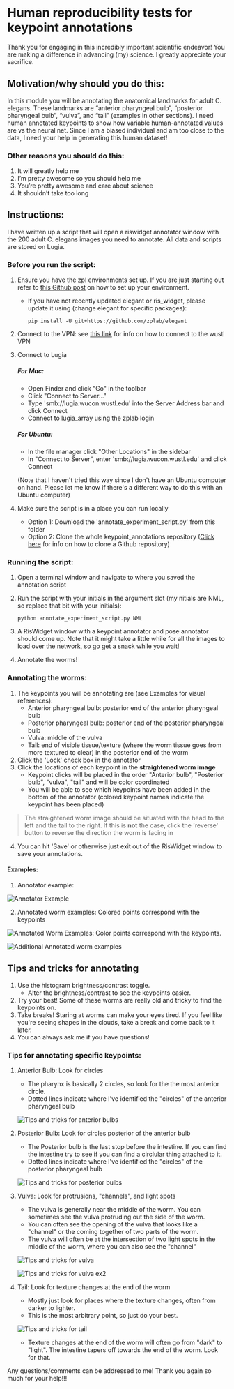 # Human reproducibility tests for keypoint annotations

Thank you for engaging in this incredibly important scientific endeavor! You are making a difference in advancing (my) science. I greatly appreciate your sacrifice.

## Motivation/why should you do this:

In this module you will be annotating the anatomical landmarks for adult C. elegans. These landmarks are “anterior pharyngeal bulb”, “posterior pharyngeal bulb”, “vulva”, and “tail” (examples in other sections). I need human annotated keypoints to show how variable human-annotated values are vs the neural net. Since I am a biased individual and am too close to the data, I need your help in generating this human dataset! 

###  Other reasons you should do this:
  1.	It will greatly help me
  2.	I’m pretty awesome so you should help me
  3.	You’re pretty awesome and care about science
  4.	It shouldn’t take too long

## Instructions:
I have written up a script that will open a riswidget annotator window with the 200 adult C. elegans images you need to annotate. All data and scripts are stored on Lugia.

###  Before you run the script:
1.	Ensure you have the zpl environments set up. If you are just starting out refer to [this Github post](https://github.com/zplab/protocols/blob/master/computer%20protocols/zplab%20Python%20Environment.md) on how to set up your environment.
    * If you have not recently updated elegant or ris_widget, please update it using (change elegant for specific packages): 
    
       ```pip install -U git+https://github.com/zplab/elegant```
2.	Connect to the VPN: see [this link](https://it.wustl.edu/items/connect/) for info on how to connect to the wustl VPN
3.  Connect to Lugia
    ##### For Mac:
    * Open Finder and click "Go" in the toolbar
    * Click "Connect to Server..."
    * Type 'smb://lugia.wucon.wustl.edu' into the Server Address bar and click Connect
    * Connect to lugia_array using the zplab login
    ##### For Ubuntu:
    * In the file manager click "Other Locations" in the sidebar
    * In "Connect to Server", enter 'smb://lugia.wucon.wustl.edu' and click Connect
    
    (Note that I haven't tried this way since I don't have an Ubuntu computer on hand. Please let me know if there's a different way to do this with an Ubuntu computer)
4.  Make sure the script is in a place you can run locally
    * Option 1: Download the 'annotate_experiment_script.py' from this folder
    * Option 2: Clone the whole keypoint_annotations repository ([Click here](https://docs.github.com/en/enterprise/2.13/user/articles/cloning-a-repository) for info on how to clone a Github repository)
    
### Running the script:
1.  Open a terminal window and navigate to where you saved the annotation script
2.  Run the script with your initials in the argument slot (my nitials are NML, so replace that bit with your initials):
    
    ```python annotate_experiment_script.py NML```
3.  A RisWidget window with a keypoint annotator and pose annotator should come up. Note that it might take a little while for all the images to load over the network, so go get a snack while you wait!
4.  Annotate the worms!
### Annotating the worms:
1.  The keypoints you will be annotating are (see Examples for visual references):
    * Anterior pharyngeal bulb: posterior end of the anterior pharyngeal bulb 
    * Posterior pharyngeal bulb: posterior end of the posterior pharyngeal bulb
    * Vulva: middle of the vulva 
    * Tail: end of visible tissue/texture (where the worm tissue goes from more textured to clear) in the posterior end of the worm
2.  Click the 'Lock' check box in the annotator
3.  Click the locations of each keypoint in the **straightened worm image**
    * Keypoint clicks will be placed in the order "Anterior bulb", "Posterior bulb", "vulva", "tail" and will be color coordinated
    * You will be able to see which keypoints have been added in the bottom of the annotator (colored keypoint names indicate the keypoint has been placed)

> The straightened worm image should be situated with the head to the left and the tail to the right. If this is **not** the case, click the 'reverse' button to reverse the direction the worm is facing in

4. You can hit 'Save' or otherwise just exit out of the RisWidget window to save your annotations. 
    
#### Examples:
1.  Annotator example:

![Annotator Example](https://github.com/zplab-dev/keypoint_annotation/blob/master/keypoint_annotation/reproducibility/Examples/annotator_ex.png)

2.  Annotated worm examples: Colored points correspond with the keypoints

![Annotated Worm Examples: Color points correspond with the keypoints.](https://github.com/zplab-dev/keypoint_annotation/blob/master/keypoint_annotation/reproducibility/Examples/examples_legend.png)

![Additional Annotated worm examples](https://github.com/zplab-dev/keypoint_annotation/blob/master/keypoint_annotation/reproducibility/Examples/examples1.png)

## Tips and tricks for annotating

1.  Use the histogram brightness/contrast toggle.
    * Alter the brightness/contrast to see the keypoints easier.
2.  Try your best! Some of these worms are really old and tricky to find the keypoints on.
3.  Take breaks! Staring at worms can make your eyes tired. If you feel like you're seeing shapes in the clouds, take a break and come back to it later.
4.  You can always ask me if you have questions!

### Tips for annotating specific keypoints:
1.  Anterior Bulb: Look for circles
    * The pharynx is basically 2 circles, so look for the the most anterior circle.
    * Dotted lines indicate where I've identified the "circles" of the anterior pharyngeal bulb
    
    ![Tips and tricks for anterior bulbs](https://github.com/zplab-dev/keypoint_annotation/blob/master/keypoint_annotation/reproducibility/Examples/Anterior_bulb_tips1.gif)

2.  Posterior Bulb: Look for circles posterior of the anterior bulb
    * The Posterior bulb is the last stop before the intestine. If you can find the intestine try to see if you can find a circlular thing attached to it.
    * Dotted lines indicate where I've identified the "circles" of the posterior pharyngeal bulb
    
    ![Tips and tricks for posterior bulbs](https://github.com/zplab-dev/keypoint_annotation/blob/master/keypoint_annotation/reproducibility/Examples/posterior_bulb_tips.gif)
    
3.  Vulva: Look for protrusions, "channels", and light spots
    * The vulva is generally near the middle of the worm. You can sometimes see the vulva protruding out the side of the worm.
    * You can often see the opening of the vulva that looks like a "channel" or the coming together of two parts of the worm.
    * The vulva will often be at the intersection of two light spots in the middle of the worm, where you can also see the "channel"
    
    ![Tips and tricks for vulva](https://github.com/zplab-dev/keypoint_annotation/blob/master/keypoint_annotation/reproducibility/Examples/Vulva_tips.png)
    
    ![Tips and tricks for vulva ex2](https://github.com/zplab-dev/keypoint_annotation/blob/master/keypoint_annotation/reproducibility/Examples/vulva_tips1.png)
    
7.  Tail: Look for texture changes at the end of the worm
    * Mostly just look for places where the texture changes, often from darker to lighter.
    * This is the most arbitrary point, so just do your best.
    
    ![Tips and tricks for tail](https://github.com/zplab-dev/keypoint_annotation/blob/master/keypoint_annotation/reproducibility/Examples/tail_tips.png)
    * Texture changes at the end of the worm will often go from "dark" to "light". The intestine tapers off towards the end of the worm. Look for that.

Any questions/comments can be addressed to me!
Thank you again so much for your help!!!
